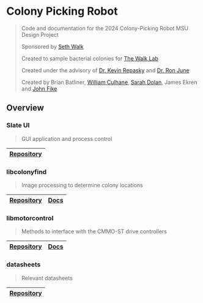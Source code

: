 # Colony Picking Robot
> Code and documentation for the 2024 Colony-Picking Robot MSU Design Project
>
> Sponsored by [Seth Walk][walk_profile]
>
> Created to sample bacterial colonies for [The Walk Lab](https://thewalklab.com/)
>
> Created under the advisory of [Dr. Kevin Repasky][repasky_profile] and
> [Dr. Ron June][june_profile]
>
> Created by Brian Batliner, [William Culhane](https://github.com/orgs/msudesigncpr/people/w-culhane), [Sarah Dolan](https://github.com/orgs/msudesigncpr/people/SarahDolan), James Ekren and [John Fike](https://github.com/orgs/msudesigncpr/people/john-fike)

[walk_profile]: https://www.montana.edu/mbi/directory/1524711/seth-walk
[repasky_profile]: https://ece.montana.edu/directory/faculty/1524511/kevin-repasky
[june_profile]: https://www.montana.edu/mie/directory/1524232/ronald-june

## Overview
### Slate UI
> GUI application and process control

| [Repository](https://github.com/msudesigncpr/slate-ui) |
| ------------------------------------------------------ |

### libcolonyfind
> Image processing to determine colony locations

| [Repository](https://github.com/msudesigncpr/libcolonyfind) | [Docs](https://msudesigncpr.github.io/libcolonyfind/libcolonyfind/colony_finder.html) |
| ----------------------------------------------------------- | ------------------------------------------------------------------------------------- |

### libmotorcontrol
> Methods to interface with the CMMO-ST drive controllers

| [Repository](https://github.com/msudesigncpr/libmotorctrl) | [Docs](https://msudesigncpr.github.io/libmotorctrl/libmotorctrl/drive_manager.html) |
| ---------------------------------------------------------- | ----------------------------------------------------------------------------------- |


### datasheets
> Relevant datasheets

| [Repository](https://github.com/msudesigncpr/datasheets) |
| -------------------------------------------------------- |


